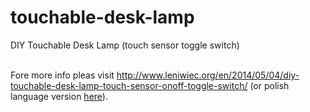 touchable-desk-lamp
===================

DIY Touchable Desk Lamp (touch sensor toggle switch)<br /><br />

Fore more info pleas visit <a href="http://www.leniwiec.org/en/2014/05/04/diy-touchable-desk-lamp-touch-sensor-onoff-toggle-switch/">http://www.leniwiec.org/en/2014/05/04/diy-touchable-desk-lamp-touch-sensor-onoff-toggle-switch/</a> (or polish language version <a href="http://www.leniwiec.org/2014/05/04/lampka-z-sensorem-dotykowym-diy/">here</a>).
